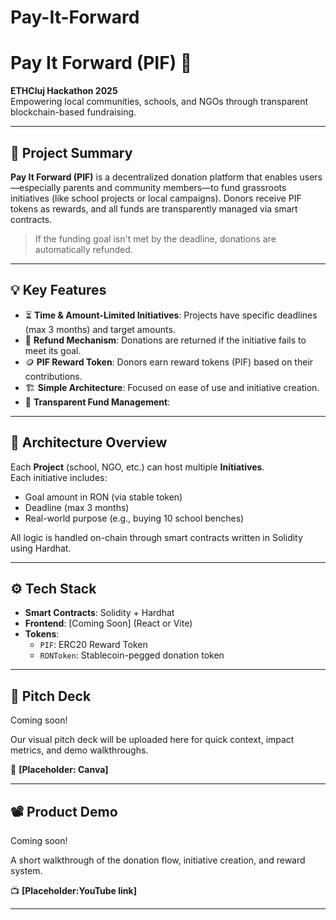 # Pay-It-Forward

# Pay It Forward (PIF) 🌱

**ETHCluj Hackathon 2025**  
Empowering local communities, schools, and NGOs through transparent blockchain-based fundraising.

---

## 🧠 Project Summary

**Pay It Forward (PIF)** is a decentralized donation platform that enables users—especially parents and community members—to fund grassroots initiatives (like school projects or local campaigns). Donors receive PIF tokens as rewards, and all funds are transparently managed via smart contracts.

> If the funding goal isn't met by the deadline, donations are automatically refunded.

---

## 💡 Key Features

- ⏳ **Time & Amount-Limited Initiatives**: Projects have specific deadlines (max 3 months) and target amounts.
- 💸 **Refund Mechanism**: Donations are returned if the initiative fails to meet its goal.
- 🪙 **PIF Reward Token**: Donors earn reward tokens (PIF) based on their contributions.
- 🏗️ **Simple Architecture**: Focused on ease of use and initiative creation.
- 🧾 **Transparent Fund Management**:

---

## 🔗 Architecture Overview

Each **Project** (school, NGO, etc.) can host multiple **Initiatives**.  
Each initiative includes:

- Goal amount in RON (via stable token)
- Deadline (max 3 months)
- Real-world purpose (e.g., buying 10 school benches)

All logic is handled on-chain through smart contracts written in Solidity using Hardhat.

---

## ⚙️ Tech Stack

- **Smart Contracts**: Solidity + Hardhat
- **Frontend**: [Coming Soon] (React or Vite)
- **Tokens**:
  - `PIF`: ERC20 Reward Token
  - `RONToken`: Stablecoin-pegged donation token

---

## 🎤 Pitch Deck

Coming soon!  

Our visual pitch deck will be uploaded here for quick context, impact metrics, and demo walkthroughs.

📌 **[Placeholder: Canva]**

---
## 📽️ Product Demo

Coming soon!

A short walkthrough of the donation flow, initiative creation, and reward system.

📺 **[Placeholder:YouTube link]**

---
